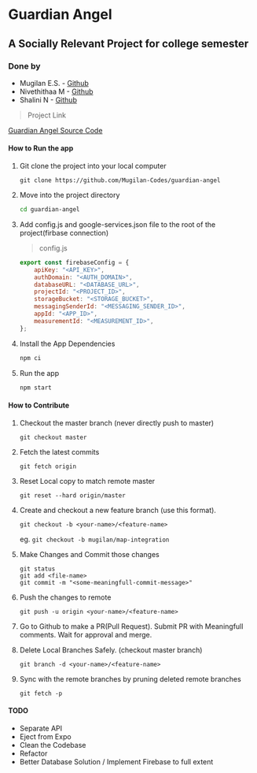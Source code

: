 # Guardian Angel

## A Socially Relevant Project for college semester

### Done by

- Mugilan E.S. - [Github](https://github.com/Mugilan-Codes)
- Nivethithaa M - [Github](https://github.com/Nivethithaa-M)
- Shalini N - [Github](https://github.com/Shalini-CEG)

> Project Link

[Guardian Angel Source Code](https://github.com/Mugilan-Codes/guardian-angel)

#### How to Run the app

1. Git clone the project into your local computer

    ```git
    git clone https://github.com/Mugilan-Codes/guardian-angel
    ```

1. Move into the project directory

    ```zsh
    cd guardian-angel
    ```

1. Add config.js and google-services.json file to the root of the project(firbase connection)

    > config.js

    ```js
    export const firebaseConfig = {
        apiKey: "<API_KEY>",
        authDomain: "<AUTH_DOMAIN>",
        databaseURL: "<DATABASE_URL>",
        projectId: "<PROJECT_ID>",
        storageBucket: "<STORAGE_BUCKET>",
        messagingSenderId: "<MESSAGING_SENDER_ID>",
        appId: "<APP_ID>",
        measurementId: "<MEASUREMENT_ID>",
    };
    ```

1. Install the App Dependencies

    ```zsh
    npm ci
    ```

1. Run the app

    ```zsh
    npm start
    ```

#### How to Contribute

1. Checkout the master branch (never directly push to master)

    ```git
    git checkout master
    ```

1. Fetch the latest commits

    ```git
    git fetch origin
    ```

1. Reset Local copy to match remote master

    ```git
    git reset --hard origin/master
    ```

1. Create and checkout a new feature branch (use this format).

    ```git
    git checkout -b <your-name>/<feature-name>
    ```

    eg. `git checkout -b mugilan/map-integration`

1. Make Changes and Commit those changes

    ```git
    git status
    git add <file-name>
    git commit -m "<some-meaningfull-commit-message>"
    ```

1. Push the changes to remote

    ```git
    git push -u origin <your-name>/<feature-name>
    ```

1. Go to Github to make a PR(Pull Request). Submit PR with Meaningfull comments. Wait for approval and merge.

1. Delete Local Branches Safely. (checkout master branch)

    ```git
    git branch -d <your-name>/<feature-name>
    ```

1. Sync with the remote branches by pruning deleted remote branches

    ```git
    git fetch -p
    ```

#### TODO

- Separate API
- Eject from Expo
- Clean the Codebase
- Refactor
- Better Database Solution / Implement Firebase to full extent

